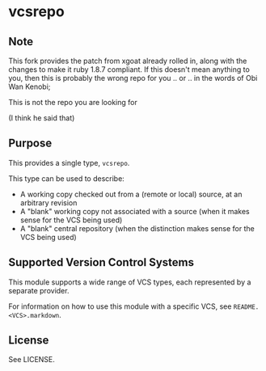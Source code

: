 vcsrepo
=======

Note
----

This fork provides the patch from xgoat already rolled in,
along with the changes to make it ruby 1.8.7 compliant. If
this doesn't mean anything to you, then this is probably 
the wrong repo for you .. or .. in the words of Obi Wan Kenobi;

This is not the repo you are looking for

(I think he said that)

Purpose
-------

This provides a single type, `vcsrepo`.

This type can be used to describe:

* A working copy checked out from a (remote or local) source, at an
  arbitrary revision
* A "blank" working copy not associated with a source (when it makes
  sense for the VCS being used)
* A "blank" central repository (when the distinction makes sense for the VCS
  being used)

Supported Version Control Systems
---------------------------------

This module supports a wide range of VCS types, each represented by a
separate provider.

For information on how to use this module with a specific VCS, see
`README.<VCS>.markdown`.

License
-------

See LICENSE.
